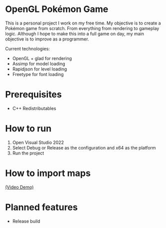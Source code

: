 # OpenGL Pokémon Game

This is a personal project I work on my free time. My objective is to create a Pokémon game from scratch. From everything from rendering to gameplay logic. Although I hope to make this into a full game on day, my main objective is to improve as a programmer.

Current technologies:
- OpenGL + glad for rendering
- Assimp for model loading
- Rapidjson for level loading
- Freetype for font loading

# Prerequisites
- C++ Redistributables

# How to run
1. Open Visual Studio 2022
2. Select Debug or Release as the configuration and x64 as the platform
3. Run the project

# How to import maps
[(Video Demo)](https://youtu.be/UP4oKdRICbQ)

# Planned features
- Release build
